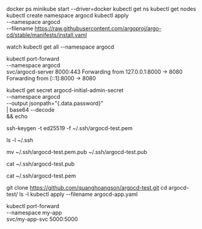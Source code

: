 docker ps
minikube start --driver=docker
kubectl get ns
kubectl get nodes
kubectl create namespace argocd
kubectl apply \
    --namespace argocd \
    --filename https://raw.githubusercontent.com/argoproj/argo-cd/stable/manifests/install.yaml


watch kubectl get all --namespace argocd

kubectl port-forward \
    --namespace argocd \
    svc/argocd-server 8000:443
Forwarding from 127.0.0.1:8000 -> 8080
Forwarding from [::1]:8000 -> 8080

kubectl get secret argocd-initial-admin-secret \
    --namespace argocd \
    --output jsonpath="{.data.password}" \
    | base64 --decode \
    && echo

ssh-keygen -t ed25519 -f ~/.ssh/argocd-test.pem

 ls -l ~/.ssh

mv ~/.ssh/argocd-test.pem.pub ~/.ssh/argocd-test.pub

cat ~/.ssh/argocd-test.pub

cat ~/.ssh/argocd-test.pem

git clone https://github.com/quanghoangson/argocd-test.git
cd argocd-test/
ls -l 
kubectl apply --filename argocd-app.yaml

kubectl port-forward \
    --namespace my-app \
    svc/my-app-svc 5000:5000
